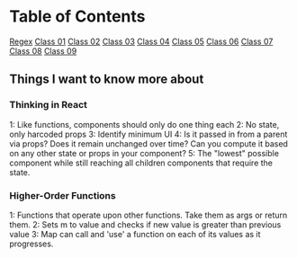 # Table of Contents

[Regex](regex.md)
[Class 01](class-01.md)
[Class 02](class-02.md)
[Class 03](class-03.md)
[Class 04](class-04.md)
[Class 05](class-05.md)
[Class 06](class-06.md)
[Class 07](class-07.md)
[Class 08](class-08.md)
[Class 09](class-09.md)

## Things I want to know more about

### Thinking in React

  1: Like functions, components should only do one thing each
  2: No state, only harcoded props
  3: Identify minimum UI
  4: Is it passed in from a parent via props? Does it remain unchanged over time? Can you compute it based on any other state or props in your component?
  5: The "lowest" possible component while still reaching all children components that require the state.

### Higher-Order Functions

  1: Functions that operate upon other functions. Take them as args or return them.
  2: Sets m to value and checks if new value is greater  than previous value
  3: Map can call and 'use' a function on each of its values as it progresses.
  